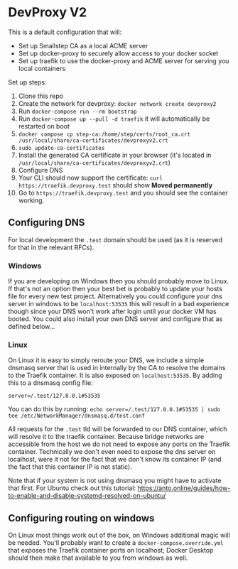# DevProxy V2

This is a default configuration that will:
- Set up Smallstep CA as a local ACME server
- Set up docker-proxy to securely allow access to your docker socket
- Set up traefik to use the docker-proxy and ACME server for serving you local containers

Set up steps:
1. Clone this repo
2. Create the network for devproxy: `docker network create devproxy2`
3. Run `docker-compose run --rm bootstrap`
4. Run `docker-compose up --pull -d traefik` it will automatically be restarted on boot
5. `docker compose cp step-ca:/home/step/certs/root_ca.crt /usr/local/share/ca-certificates/devproxyv2.crt`
6. `sudo update-ca-certificates`
7. Install the generated CA certificate in your browser (it's located in `/usr/local/share/ca-certificates/devproxyv2.crt`)
8. Configure DNS
9. Your CLI should now support the certificate: `curl https://traefik.devproxy.test` should show **Moved permanently**
10. Go to `https://traefik.devproxy.test` and you should see the container working.


## Configuring DNS
For local development the `.test` domain should be used (as it is reserved for that in the relevant RFCs).

### Windows
If you are developing on Windows then you should probably move to Linux.
If that's not an option then your best bet is probably to update your hosts file for every new test project.
Alternatively you could configure your dns server in windows to be `localhost:53535` this will result in a bad experience though since your DNS won't work after login until your docker VM has booted.
You could also install your own DNS server and configure that as defined below...

### Linux
On Linux it is easy to simply reroute your DNS, we include a simple dnsmasq server that is used in internally by the CA to
resolve the domains to the Traefik container. It is also exposed on `localhost:53535`.
By adding this to a dnsmasq config file:
```
server=/.test/127.0.0.1#53535
```
You can do this by running: `echo server=/.test/127.0.0.1#53535 | sudo tee /etc/NetworkManager/dnsmasq.d/test.conf`

All requests for the `.test` tld will be forwarded to our DNS container, which will resolve it to the traefik container.
Because bridge networks are accessible from the host we do not need to expose any ports on the Traefik container. Technically we don't even need to expose the dns server on localhost, were it not for the fact that we don't know its container IP (and the fact that this container IP is not static).

Note that if your system is not using dnsmasq you might have to activate that first. For Ubuntu check out this tutorial: https://anto.online/guides/how-to-enable-and-disable-systemd-resolved-on-ubuntu/

## Configuring routing on windows
On Linux most things work out of the box, on Windows additional magic will be needed. You'll probably want to create a `docker-compose.override.yml` that exposes the Traefik container ports on localhost; Docker Desktop should then make that available to you from windows as well.
